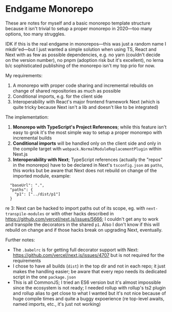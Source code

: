 # Endgame Monorepo

These are notes for myself and a basic monorepo template structure because it isn't trivial to setup a proper monorepo in 2020—too many options, too many struggles.

IDK if this is the real endgame in monorepos—this was just a random name I mkdir'ed—but I just wanted a simple solution when using TS, React and Next with as few as possible dependencies, e.g. no yarn (couldn't decide on the version number), no pnpm (adoption risk but it's excellent), no lerna b/c sophisticated publishing of the monorepo isn't my top prio for now.

My requirements:

1. A monorepo with proper code sharing and incremental rebuilds on change of shared repositories as much as possible
2. Conditional imports, e.g. for the client side
3. Interoperability with React's major frontend framework Next (which is quite tricky because Next isn't a lib and doesn't like to be integrated)

The implementation:

1. **Monorepo with TypeScript's Project References**; while this feature isn't easy to grok it's the most simple way to setup a proper monorepo with incremental builds
2. **Conditional imports** will be handled only on the client side and only in the compile target with `webpack.NormalModuleReplacementPlugin` within Next.js
3. **Interoperability with Next**; TypeScript references (actually the "repos" in the monorepo) have to be declared in Next's `tsconfig.json` as `paths`, this works but be aware that Next does not rebuild on change of the imported module, example:

```
  "baseUrl": ".",
  "paths": {
    "p1": ["../dist/p1"]
  }

```

re 3: Next can be hacked to import paths out of its scope, eg. with `next-transpile-modules` or with other hacks described in https://github.com/vercel/next.js/issues/5666; I couldn't get any to work and transpile the decorators in the shared `p1`. Also I don't know if this will rebuild on change and if those hacks break on upgrading Next, eventually.

Further notes:

- The `.babelrc` is for getting full decorator support with Next: https://github.com/vercel/next.js/issues/4707 but is not required for the requirements
- I chose to have all builds (`dist`) in the top dir and not in each repo; it just makes the handling easier; be aware that every repo needs its dedicated script in the one `package.json`
- This is all CommonJS; I tried an ES6 version but it's almost impossible since the ecosystem is not ready; I needed rollup with rollup's ts2 plugin and rollup alias to get close to what I wanted but it's not nice because of huge compile times and quite a buggy expoerience (re top-level awaits, named imports, etc., it's just not working)
